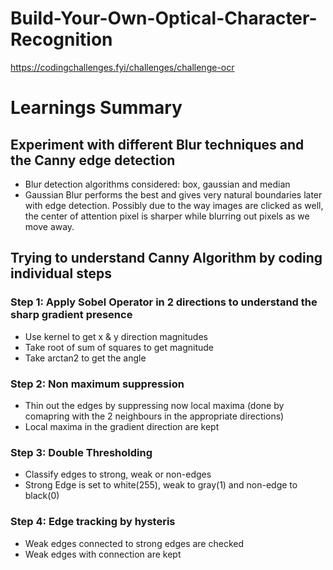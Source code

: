 # Build-Your-Own-Optical-Character-Recognition
https://codingchallenges.fyi/challenges/challenge-ocr

# Learnings Summary
## Experiment with different Blur techniques and the Canny edge detection
- Blur detection algorithms considered: box, gaussian and median
- Gaussian Blur performs the best and gives very natural boundaries later with edge detection. Possibly due to the way images are clicked as well, the center of attention pixel is sharper while blurring out pixels as we move away.

## Trying to understand Canny Algorithm by coding individual steps
### Step 1: Apply Sobel Operator in 2 directions to understand the sharp gradient presence
- Use kernel to get x & y direction magnitudes
- Take root of sum of squares to get magnitude
- Take arctan2 to get the angle

### Step 2: Non maximum suppression
- Thin out the edges by suppressing now local maxima (done by comapring with the 2 neighbours in the appropriate directions)
- Local maxima in the gradient direction are kept

### Step 3: Double Thresholding
- Classify edges to strong, weak or non-edges
- Strong Edge is set to white(255), weak to gray(1) and non-edge to black(0)

### Step 4: Edge tracking by hysteris
- Weak edges connected to strong edges are checked
- Weak edges with connection are kept
